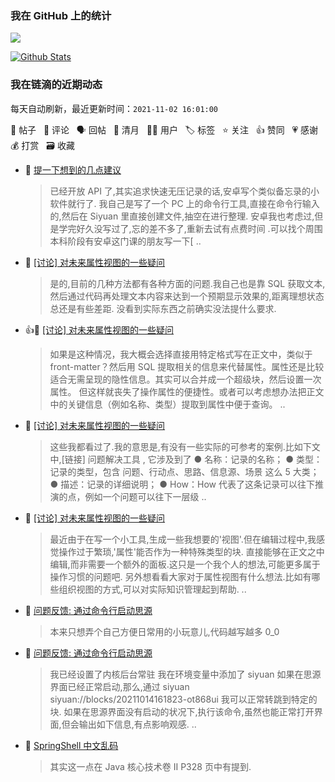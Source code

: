 ### 我在 GitHub 上的统计

<a title="Hits" target="_blank" href="https://github.com/Crowds21/Crowds21"><img src="https://hits.b3log.org/crowds21/crowds21.svg"></a>

[![Github Stats](https://github-readme-stats.vercel.app/api?username=crowds21&theme=tokyonight&show_icons=true)](https://github.com/crowds21)

<!--events start -->

### 我在链滴的近期动态

每天自动刷新，最近更新时间：`2021-11-02 16:01:00`

📝 帖子 &nbsp; 💬 评论 &nbsp; 🗣 回帖 &nbsp; 🌙 清月 &nbsp; 👨‍💻 用户 &nbsp; 🏷️ 标签 &nbsp; ⭐️ 关注 &nbsp; 👍 赞同 &nbsp; 💗 感谢 &nbsp; 💰 打赏 &nbsp; 🗃 收藏

* 💬 [提一下想到的几点建议](https://ld246.com/article/1635746925265/comment/1635753505356#comments)

  > 已经开放 API 了,其实追求快速无压记录的话,安卓写个类似备忘录的小软件就行了. 我自己是写了一个 PC 上的命令行工具,直接在命令行输入的,然后在 Siyuan 里直接创建文件,抽空在进行整理. 安卓我也考虑过,但是学完好久没写过了,忘的差不多了,重新去试有点费时间 .可以找个周围本科阶段有安卓这门课的朋友写一下[ ..
* 💬 [[讨论] 对未来属性视图的一些疑问](https://ld246.com/article/1635607020989/comment/1635680393240#comments)

  > 是的,目前的几种方法都有各种方面的问题.我自己也是靠 SQL 获取文本,然后通过代码再处理文本内容来达到一个预期显示效果的,距离理想状态总还是有些差距. 没看到实际东西之前确实没法提什么要求.
* 👍💬 [[讨论] 对未来属性视图的一些疑问](https://ld246.com/article/1635607020989/comment/1635656842296#comments)

  > 如果是这种情况，我大概会选择直接用特定格式写在正文中，类似于 front-matter？然后用 SQL 提取相关的信息来代替属性。属性还是比较适合无需呈现的隐性信息。其实可以合并成一个超级块，然后设置一次属性。 但这样就丧失了操作属性的便捷性。或者可以考虑想办法把正文中的关键信息（例如名称、类型）提取到属性中便于查询。 ..
* 💬 [[讨论] 对未来属性视图的一些疑问](https://ld246.com/article/1635607020989/comment/1635645354238#comments)

  > 这些我都看过了.我的意思是,有没有一些实际的可参考的案例.比如下文中,[链接] 问题解决工具 , 它涉及到了 ● 名称：记录的名称； ● 类型：记录的类型，包含 问题、行动点、思路、信息源、场景 这么 5 大类； ● 描述：记录的详细说明； ● How：How 代表了这条记录可以往下推演的点，例如一个问题可以往下一层级 ..
* 📝 [[讨论] 对未来属性视图的一些疑问](https://ld246.com/article/1635607020989)

  > 最近由于在写一个小工具,生成一些我想要的'视图'.但在编辑过程中,我感觉操作过于繁琐,'属性'能否作为一种特殊类型的块. 直接能够在正文之中编辑,而非需要一个额外的面板.这只是一个我个人的想法,可能更多属于操作习惯的问题吧. 另外想看看大家对于属性视图有什么想法.比如有哪些组织视图的方式,可以对实际知识管理起到帮助.  ..
* 💬 [问题反馈: 通过命令行启动思源](https://ld246.com/article/1635562794742/comment/1635562860057#comments)

  > 本来只想弄个自己方便日常用的小玩意儿,代码越写越多 0_0
* 📝 [问题反馈: 通过命令行启动思源](https://ld246.com/article/1635562794742)

  > 我已经设置了内核后台常驻 我在环境变量中添加了 siyuan 如果在思源界面已经正常启动,那么,通过 siyuan siyuan://blocks/20211014161823-ot868ui 我可以正常转跳到特定的块. 如果在思源界面没有启动的状况下,执行该命令,虽然也能正常打开界面,但会输出如下信息,有点影响观感. ..
* 💬 [SpringShell 中文乱码](https://ld246.com/article/1635345313549/comment/1635509856736#comments)

  > 其实这一点在 Java 核心技术卷 II P328 页中有提到.


<!--events end -->
